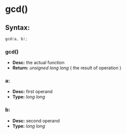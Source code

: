 # gcd()

## Syntax:
```c
gcd(a, b);
```
### gcd()
- **Desc:** the actual function
- **Return:** *unsigned long long* ( the result of operation )

### a: 
- **Desc:** first operand
- **Type:** *long long*

### b: 
- **Desc:** second operand
- **Type:** *long long*
